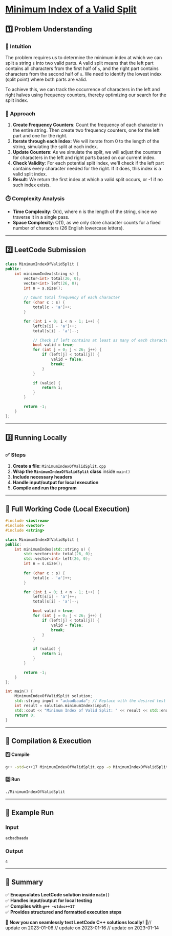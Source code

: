 # **[Minimum Index of a Valid Split](https://leetcode.com/problems/minimum-index-of-a-valid-split/description/)**  

## **1️⃣ Problem Understanding**  
### **📌 Intuition**  
The problem requires us to determine the minimum index at which we can split a string `s` into two valid parts. A valid split means that the left part contains all characters from the first half of `s`, and the right part contains characters from the second half of `s`. We need to identify the lowest index (split point) where both parts are valid. 

To achieve this, we can track the occurrence of characters in the left and right halves using frequency counters, thereby optimizing our search for the split index.

### **🚀 Approach**  
1. **Create Frequency Counters**: Count the frequency of each character in the entire string. Then create two frequency counters, one for the left part and one for the right.
2. **Iterate through each Index**: We will iterate from 0 to the length of the string, simulating the split at each index.
3. **Update Counters**: As we simulate the split, we will adjust the counters for characters in the left and right parts based on our current index.
4. **Check Validity**: For each potential split index, we'll check if the left part contains every character needed for the right. If it does, this index is a valid split index.
5. **Result**: We return the first index at which a valid split occurs, or -1 if no such index exists.

### **⏱️ Complexity Analysis**  
- **Time Complexity**: O(n), where n is the length of the string, since we traverse it in a single pass.
- **Space Complexity**: O(1), as we only store character counts for a fixed number of characters (26 English lowercase letters).

---  

## **2️⃣ LeetCode Submission**  
```cpp
class MinimumIndexOfValidSplit {
public:
    int minimumIndex(string s) {
        vector<int> total(26, 0);
        vector<int> left(26, 0);
        int n = s.size();
        
        // Count total frequency of each character
        for (char c : s) {
            total[c - 'a']++;
        }

        for (int i = 0; i < n - 1; i++) {
            left[s[i] - 'a']++;
            total[s[i] - 'a']--;

            // Check if left contains at least as many of each character as right needs
            bool valid = true;
            for (int j = 0; j < 26; j++) {
                if (left[j] < total[j]) {
                    valid = false;
                    break;
                }
            }

            if (valid) {
                return i;
            }
        }

        return -1;
    }
}; 
```  

---  

## **3️⃣ Running Locally**  
### **✅ Steps**  
1. **Create a file**: `MinimumIndexOfValidSplit.cpp`  
2. **Wrap the `MinimumIndexOfValidSplit` class** inside `main()`  
3. **Include necessary headers**  
4. **Handle input/output for local execution**  
5. **Compile and run the program**  

---  

## **📝 Full Working Code (Local Execution)**  
```cpp
#include <iostream>
#include <vector>
#include <string>

class MinimumIndexOfValidSplit {
public:
    int minimumIndex(std::string s) {
        std::vector<int> total(26, 0);
        std::vector<int> left(26, 0);
        int n = s.size();
        
        for (char c : s) {
            total[c - 'a']++;
        }

        for (int i = 0; i < n - 1; i++) {
            left[s[i] - 'a']++;
            total[s[i] - 'a']--;

            bool valid = true;
            for (int j = 0; j < 26; j++) {
                if (left[j] < total[j]) {
                    valid = false;
                    break;
                }
            }

            if (valid) {
                return i;
            }
        }

        return -1;
    }
};

int main() {
    MinimumIndexOfValidSplit solution;
    std::string input = "acbadbaada"; // Replace with the desired test case
    int result = solution.minimumIndex(input);
    std::cout << "Minimum Index of Valid Split: " << result << std::endl; // Output result
    return 0;
}  
```  

---  

## **🔧 Compilation & Execution**  
#### **1️⃣ Compile**  
```bash
g++ -std=c++17 MinimumIndexOfValidSplit.cpp -o MinimumIndexOfValidSplit
```  

#### **2️⃣ Run**  
```bash
./MinimumIndexOfValidSplit
```  

---  

## **🎯 Example Run**  
### **Input**  
```
acbadbaada
```  
### **Output**  
```
4
```  

---  

## **📌 Summary**  
✅ **Encapsulates LeetCode solution inside `main()`**  
✅ **Handles input/output for local testing**  
✅ **Compiles with `g++ -std=c++17`**  
✅ **Provides structured and formatted execution steps**  

🚀 **Now you can seamlessly test LeetCode C++ solutions locally!** 🚀// update on 2023-01-06
// update on 2023-01-16
// update on 2023-01-14
